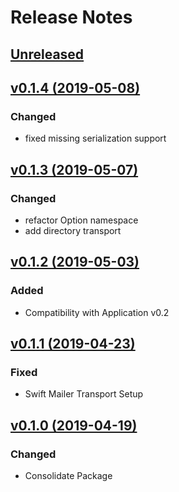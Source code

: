 # Release Notes

## [Unreleased](https://github.com/ixocreate/mail-package/compare/0.1.4...develop)

## [v0.1.4 (2019-05-08)](https://github.com/ixocreate/mail-package/compare/0.1.3...0.1.4)
### Changed
- fixed missing serialization support

## [v0.1.3 (2019-05-07)](https://github.com/ixocreate/mail-package/compare/0.1.2...0.1.3)
### Changed
- refactor Option namespace
- add directory transport

## [v0.1.2 (2019-05-03)](https://github.com/ixocreate/mail-package/compare/0.1.1...0.1.2)
### Added
- Compatibility with Application v0.2

## [v0.1.1 (2019-04-23)](https://github.com/ixocreate/mail-package/compare/0.1.0...0.1.1)
### Fixed
- Swift Mailer Transport Setup

## [v0.1.0 (2019-04-19)](https://github.com/ixocreate/mail-package/compare/master...0.1.0)
### Changed
- Consolidate Package
